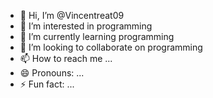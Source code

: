 - 👋 Hi, I’m @Vincentreat09
- 👀 I’m interested in programming
- 🌱 I’m currently learning programming 
- 💞️ I’m looking to collaborate on programming 
- 📫 How to reach me ...
- 😄 Pronouns: ...
- ⚡ Fun fact: ...

<!---
Vincentreat09/Vincentreat09 is a ✨ special ✨ repository because its `README.md` (this file) appears on your GitHub profile.
You can click the Preview link to take a look at your changes.
--->
